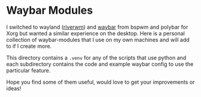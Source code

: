 # Waybar Modules

I switched to wayland ([riverwm](https://codeberg.org/river/river)) and [waybar](https://github.com/Alexays/Waybar/) from bspwm and polybar for Xorg but wanted a similar experience on the desktop. Here is a personal collection of waybar-modules that I use on my own machines and will add to if I create more. 

This directory contains a `.venv` for any of the scripts that use python and each subdirectory contains the code and example waybar config to use the particular feature.

Hope you find some of them useful, would love to get your improvements or ideas!
